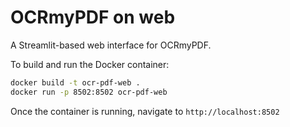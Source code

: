 # OCRmyPDF on web

A Streamlit-based web interface for OCRmyPDF.

To build and run the Docker container:

```bash
docker build -t ocr-pdf-web .
docker run -p 8502:8502 ocr-pdf-web
```

Once the container is running, navigate to `http://localhost:8502`
